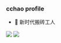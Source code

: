 ### cchao profile

- 🧱 新时代搬砖工人

<img align="center" src="https://github-readme-stats.vercel.app/api/top-langs/?username=cchao123&layout=compact" />


<img align="center" src="https://github-readme-stats.vercel.app/api?username=cchao123&&hide=contribs,prs&bg_color=30,e96443,904e95&title_color=fff&text_color=fff" />

